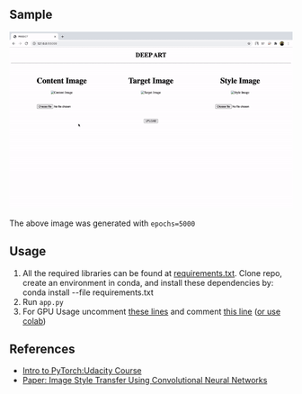 
## Sample
<p align="center">
  <img src="Images/sample.gif" alt="deep-art"></img>
</p>

The above image was generated with `epochs=5000`


## Usage
1. All the required libraries can be found at [requirements.txt](https://github.com/keshav-b/Deep-Art/blob/master/requirements.txt). Clone repo, create an environment in conda, and install these dependencies by: conda install --file requirements.txt
2. Run `app.py`
3. For GPU Usage uncomment [these lines](https://github.com/keshav-b/Deep-Art/blob/45099fcd6c9439bfddace2dfdca85205bf939ec4/style_transfer.py#L73-L75) and comment [this line](https://github.com/keshav-b/Deep-Art/blob/45099fcd6c9439bfddace2dfdca85205bf939ec4/style_transfer.py#L76) ([or use colab](https://github.com/keshav-b/Deep-Art/blob/master/Style_Transfer.ipynb))


## References
* [Intro to PyTorch:Udacity Course](https://classroom.udacity.com/courses/ud188)
* [Paper: Image Style Transfer Using Convolutional Neural Networks](https://www.cv-foundation.org/openaccess/content_cvpr_2016/papers/Gatys_Image_Style_Transfer_CVPR_2016_paper.pdf)
